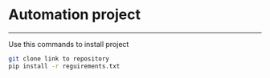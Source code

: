 # Automation project

-----------

Use this commands to install project 
```bash
git clone link to repository
pip install -r reguirements.txt
```
